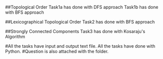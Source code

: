 ##Topological Order
Task1a has done with DFS approach
Task1b has done with BFS approach

##Lexicographical Topological Order
Task2 has done with BFS approach

##Strongly Connected Components
Task3 has done with Kosaraju's Algorithm

#All the tasks have input and output text file. All the tasks have done with Python.
#Question is also attached with the folder.
